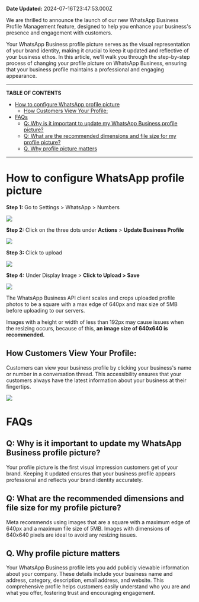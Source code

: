 **Date Updated:** 2024-07-16T23:47:53.000Z
  
  
We are thrilled to announce the launch of our new WhatsApp Business Profile Management feature, designed to help you enhance your business's presence and engagement with customers.

  
Your WhatsApp Business profile picture serves as the visual representation of your brand identity, making it crucial to keep it updated and reflective of your business ethos. In this article, we'll walk you through the step-by-step process of changing your profile picture on WhatsApp Business, ensuring that your business profile maintains a professional and engaging appearance.

  
---

**TABLE OF CONTENTS**

* [How to configure WhatsApp profile picture](#How-to-configure-WhatsApp-profile-picture)  
   * [How Customers View Your Profile:](#How-Customers-View-Your-Profile:)
* [FAQs](#FAQs)  
   * [Q: Why is it important to update my WhatsApp Business profile picture?](#Q%3A-Why-is-it-important-to-update-my-WhatsApp-Business-profile-picture?)  
   * [Q: What are the recommended dimensions and file size for my profile picture?](#Q%3A-What-are-the-recommended-dimensions-and-file-size-for-my-profile-picture?)  
   * [Q. Why profile picture matters](#Q.-Why-profile-picture-matters)

---

# **How to configure WhatsApp profile picture**

  
**Step 1:** Go to Settings > WhatsApp > Numbers

![](https://s3.amazonaws.com/cdn.freshdesk.com/data/helpdesk/attachments/production/155028510619/original/Sk4PQGJnuEI1nt4aTVWgjqWiVns74BBxKw.png?1719848218)

  
**Step 2:** Click on the three dots under **Actions** \> **Update Business Profile**

  
![](https://s3.amazonaws.com/cdn.freshdesk.com/data/helpdesk/attachments/production/155028514837/original/fdBkrsDHU3x2PKj87qqtKrW3pQ3EMXA7ig.png?1719851811)

  
**Step 3:** Click to upload

**![](https://s3.amazonaws.com/cdn.freshdesk.com/data/helpdesk/attachments/production/155028514857/original/eKoclORqq7sx70PGxrxk79Yk4w3OycHe1w.png?1719851842)**  

**Step 4:** Under Display Image > **Click to Upload > Save**

**![](https://s3.amazonaws.com/cdn.freshdesk.com/data/helpdesk/attachments/production/155028514944/original/hpNQDoaIqhJVJ_3DUYy7PJV28yr8x2Z3OA.png?1719851917)**  

  
The WhatsApp Business API client scales and crops uploaded profile photos to be a square with a max edge of 640px and max size of 5MB before uploading to our servers. 

Images with a height or width of less than 192px may cause issues when the resizing occurs, because of this, **an image size of 640x640 is recommended.**
  
  
## **How Customers View Your Profile:**

  
Customers can view your business profile by clicking your business's name or number in a conversation thread. This accessibility ensures that your customers always have the latest information about your business at their fingertips.

  
![](https://s3.amazonaws.com/cdn.freshdesk.com/data/helpdesk/attachments/production/155028514958/original/KVW8jm0Ozyihur4tVvJSfz0HAl9_fK4I5Q.png?1719851943)

  
# **FAQs**

  
## **Q: Why is it important to update my WhatsApp Business profile picture?**

  
Your profile picture is the first visual impression customers get of your brand. Keeping it updated ensures that your business profile appears professional and reflects your brand identity accurately.

  
## **Q: What are the recommended dimensions and file size for my profile picture?**

  
Meta recommends using images that are a square with a maximum edge of 640px and a maximum file size of 5MB. Images with dimensions of 640x640 pixels are ideal to avoid any resizing issues.

  
## **Q. Why profile picture matters**

  
Your WhatsApp Business profile lets you add publicly viewable information about your company. These details include your business name and address, category, description, email address, and website. This comprehensive profile helps customers easily understand who you are and what you offer, fostering trust and encouraging engagement.
  
  